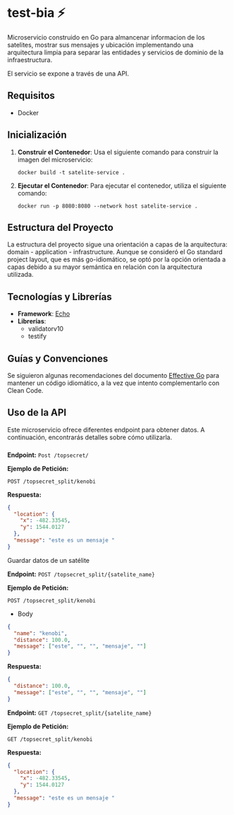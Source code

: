 # test-bia :zap:

Microservicio construido en Go para almancenar informacion de los satelites, mostrar sus mensajes y ubicación implementando una arquitectura limpia para separar las entidades y servicios de dominio de la infraestructura.

El servicio se expone a través de una API.

## Requisitos

- Docker

## Inicialización

1. **Construir el Contenedor**: Usa el siguiente comando para construir la imagen del microservicio:

   ```shell
   docker build -t satelite-service .
   ```

2. **Ejecutar el Contenedor**: Para ejecutar el contenedor, utiliza el siguiente comando:

   ```shell
   docker run -p 8080:8080 --network host satelite-service .
   ```

## Estructura del Proyecto

La estructura del proyecto sigue una orientación a capas de la arquitectura: domain - application - infrastructure. Aunque se consideró el Go standard project layout, que es más go-idiomático, se optó por la opción orientada a capas debido a su mayor semántica en relación con la arquitectura utilizada.

## Tecnologías y Librerías

- **Framework**: [Echo](https://github.com/labstack/echo)
- **Librerías**:
  - validatorv10
  - testify

## Guías y Convenciones

Se siguieron algunas recomendaciones del documento [Effective Go](https://golang.org/doc/effective_go) para mantener un código idiomático, a la vez que intento complementarlo con Clean Code.

## Uso de la API

Este microservicio ofrece diferentes endpoint para obtener datos. A continuación, encontrarás detalles sobre cómo utilizarla.

###

**Endpoint:** `Post /topsecret/`

**Ejemplo de Petición:**

```http
POST /topsecret_split/kenobi
```

**Respuesta:**

```json
{
  "location": {
    "x": -482.33545,
    "y": 1544.0127
  },
  "message": "este es un mensaje "
}
```

Guardar datos de un satélite

**Endpoint:** `POST /topsecret_split/{satelite_name}`

**Ejemplo de Petición:**

```http
POST /topsecret_split/kenobi
```

- Body

```json
{
  "name": "kenobi",
  "distance": 100.0,
  "message": ["este", "", "", "mensaje", ""]
}
```

**Respuesta:**

```json
{
  "distance": 100.0,
  "message": ["este", "", "", "mensaje", ""]
}
```

**Endpoint:** `GET /topsecret_split/{satelite_name}`

**Ejemplo de Petición:**

```http
GET /topsecret_split/kenobi
```

**Respuesta:**

```json
{
  "location": {
    "x": -482.33545,
    "y": 1544.0127
  },
  "message": "este es un mensaje "
}
```
